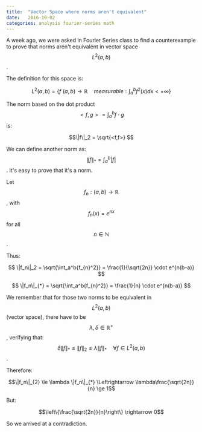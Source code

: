 ```yaml
---
title:  "Vector Space where norms aren't equivalent"
date:   2016-10-02
categories: analysis fourier-series math
---
```


A week ago, we were asked in Fourier Series class to find a counterexample to prove that norms aren't equivalent in vector space $$L^2(a,b)$$.

The definition for this space is: 

$$L^2(a,b) = \left\{ f\:(a,b)  \rightarrow \mathbb{R} \quad measurable: \int_a^b f^2(x)dx < + \infty \right\}$$

The norm based on the dot product $$<f,g> = \int_a^b f \cdot g$$ is:

$$\|f\|_2 = \sqrt{<f,f>} $$

We can define another norm as: $$ \|f\|_{*} = \int_a^b \lvert f \rvert $$. It's easy to prove that it's a norm.


Let $$f_n: (a,b) \rightarrow \mathbb{R}$$, with $$f_n(x)= e^{nx}$$ for all $$n\in \mathbb{N}$$.

Thus: 

$$ \|f_n\|_2 =  \sqrt{\int_a^b{f_{n}^2}} = \frac{1}{\sqrt{2n}} \cdot e^{n(b-a)} $$

$$ \|f_n\|_{*} = \sqrt{\int_a^b{f_{n}^2}} = \frac{1}{n} \cdot e^{n(b-a)} $$


We remember that for those two norms to be equivalent in $$L^2(a,b)$$ (vector space), there have to be $$\lambda, \delta \in \mathbb{R^{+}}$$, verifying
that: $$ \delta \|f\|_{*} \le \|f\|_2 \le \lambda \|f\|_{*} \quad \forall f\in L^2(a,b)$$.


Therefore:

$$\|f_n\|_{2} \le \lambda \|f_n\|_{*} \Leftrightarrow \lambda\frac{\sqrt{2n}}{n} \ge 1$$

But: 

$$\left\{\frac{\sqrt{2n}}{n}\right\} \rightarrow 0$$

So we arrived at a contradiction.

